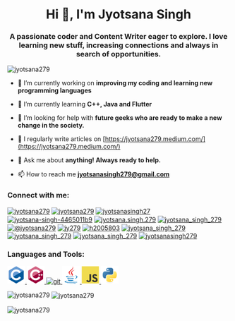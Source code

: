<h1 align="center">Hi 👋, I'm Jyotsana Singh</h1>
<h3 align="center">A passionate coder and Content Writer eager to explore. I love learning new stuff, increasing connections and always in search of opportunities.</h3>

<p align="left"> <img src="https://komarev.com/ghpvc/?username=jyotsana279&label=Profile%20views&color=0e75b6&style=flat" alt="jyotsana279" /> </p>

- 🔭 I’m currently working on **improving my coding and learning new programming languages**

- 🌱 I’m currently learning **C++, Java and Flutter**

- 🤝 I’m looking for help with **future geeks who are ready to make a new change in the society.**

- 📝 I regularly write articles on [https://jyotsana279.medium.com/](https://jyotsana279.medium.com/)

- 💬 Ask me about **anything! Always ready to help.**

- 📫 How to reach me **jyotsanasingh279@gmail.com**

<h3 align="left">Connect with me:</h3>
<p align="left">
<a href="https://codepen.io/jyotsana279" target="blank"><img align="center" src="https://raw.githubusercontent.com/rahuldkjain/github-profile-readme-generator/master/src/images/icons/Social/codepen.svg" alt="jyotsana279" height="30" width="40" /></a>
<a href="https://dev.to/jyotsana279" target="blank"><img align="center" src="https://cdn.jsdelivr.net/npm/simple-icons@3.0.1/icons/dev-dot-to.svg" alt="jyotsana279" height="30" width="40" /></a>
<a href="https://twitter.com/jyotsanasingh27" target="blank"><img align="center" src="https://raw.githubusercontent.com/rahuldkjain/github-profile-readme-generator/master/src/images/icons/Social/twitter.svg" alt="jyotsanasingh27" height="30" width="40" /></a>
<a href="https://linkedin.com/in/jyotsana-singh-4465011b9" target="blank"><img align="center" src="https://raw.githubusercontent.com/rahuldkjain/github-profile-readme-generator/master/src/images/icons/Social/linked-in-alt.svg" alt="jyotsana-singh-4465011b9" height="30" width="40" /></a>
<a href="https://fb.com/jyotsana.singh.279" target="blank"><img align="center" src="https://raw.githubusercontent.com/rahuldkjain/github-profile-readme-generator/master/src/images/icons/Social/facebook.svg" alt="jyotsana.singh.279" height="30" width="40" /></a>
<a href="https://instagram.com/jyotsana_singh_279" target="blank"><img align="center" src="https://raw.githubusercontent.com/rahuldkjain/github-profile-readme-generator/master/src/images/icons/Social/instagram.svg" alt="jyotsana_singh_279" height="30" width="40" /></a>
<a href="https://medium.com/@jyotsana279" target="blank"><img align="center" src="https://raw.githubusercontent.com/rahuldkjain/github-profile-readme-generator/master/src/images/icons/Social/medium.svg" alt="@jyotsana279" height="30" width="40" /></a>
<a href="https://www.codechef.com/users/jy279" target="blank"><img align="center" src="https://cdn.jsdelivr.net/npm/simple-icons@3.1.0/icons/codechef.svg" alt="jy279" height="30" width="40" /></a>
<a href="https://www.hackerrank.com/h2005803" target="blank"><img align="center" src="https://raw.githubusercontent.com/rahuldkjain/github-profile-readme-generator/master/src/images/icons/Social/hackerrank.svg" alt="h2005803" height="30" width="40" /></a>
<a href="https://codeforces.com/profile/jyotsana_singh_279" target="blank"><img align="center" src="https://cdn.jsdelivr.net/npm/simple-icons@3.0.1/icons/codeforces.svg" alt="jyotsana_singh_279" height="30" width="40" /></a>
<a href="https://www.leetcode.com/jyotsana_singh_279" target="blank"><img align="center" src="https://raw.githubusercontent.com/rahuldkjain/github-profile-readme-generator/master/src/images/icons/Social/leet-code.svg" alt="jyotsana_singh_279" height="30" width="40" /></a>
<a href="https://www.hackerearth.com/jyotsana_singh_279" target="blank"><img align="center" src="https://raw.githubusercontent.com/rahuldkjain/github-profile-readme-generator/master/src/images/icons/Social/hackerearth.svg" alt="jyotsana_singh_279" height="30" width="40" /></a>
<a href="https://auth.geeksforgeeks.org/user/jyotsanasingh279" target="blank"><img align="center" src="https://raw.githubusercontent.com/rahuldkjain/github-profile-readme-generator/master/src/images/icons/Social/geeks-for-geeks.svg" alt="jyotsanasingh279" height="30" width="40" /></a>
</p>

<h3 align="left">Languages and Tools:</h3>
<p align="left"> <a href="https://www.cprogramming.com/" target="_blank"> <img src="https://raw.githubusercontent.com/devicons/devicon/master/icons/c/c-original.svg" alt="c" width="40" height="40"/> </a> <a href="https://www.w3schools.com/cpp/" target="_blank"> <img src="https://raw.githubusercontent.com/devicons/devicon/master/icons/cplusplus/cplusplus-original.svg" alt="cplusplus" width="40" height="40"/> </a> <a href="https://git-scm.com/" target="_blank"> <img src="https://www.vectorlogo.zone/logos/git-scm/git-scm-icon.svg" alt="git" width="40" height="40"/> </a> <a href="https://www.java.com" target="_blank"> <img src="https://raw.githubusercontent.com/devicons/devicon/master/icons/java/java-original.svg" alt="java" width="40" height="40"/> </a> <a href="https://developer.mozilla.org/en-US/docs/Web/JavaScript" target="_blank"> <img src="https://raw.githubusercontent.com/devicons/devicon/master/icons/javascript/javascript-original.svg" alt="javascript" width="40" height="40"/> </a> <a href="https://www.python.org" target="_blank"> <img src="https://raw.githubusercontent.com/devicons/devicon/master/icons/python/python-original.svg" alt="python" width="40" height="40"/> </a> </p>

<p><img align="left" src="https://github-readme-stats.vercel.app/api/top-langs?username=jyotsana279&show_icons=true&locale=en&layout=compact" alt="jyotsana279" /></p>

<p>&nbsp;<img align="center" src="https://github-readme-stats.vercel.app/api?username=jyotsana279&show_icons=true&locale=en" alt="jyotsana279" /></p>

<p><img align="center" src="https://github-readme-streak-stats.herokuapp.com/?user=jyotsana279&" alt="jyotsana279" /></p>
